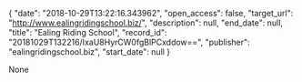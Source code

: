 {
  "date": "2018-10-29T13:22:16.343962", 
  "open_access": false, 
  "target_url": "http://www.ealingridingschool.biz/", 
  "description": null, 
  "end_date": null, 
  "title": "Ealing Riding School", 
  "record_id": "20181029T132216/IxaU8HyrCW0fgBlPCxddow==", 
  "publisher": "ealingridingschool.biz", 
  "start_date": null
}

None